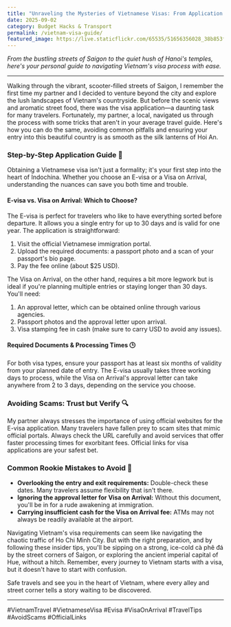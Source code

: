 ```yaml
---
title: "Unraveling the Mysteries of Vietnamese Visas: From Application to Arrival 🛂"
date: 2025-09-02
category: Budget Hacks & Transport
permalink: /vietnam-visa-guide/
featured_image: https://live.staticflickr.com/65535/51656356028_38b853fafa.jpg
---
```


*From the bustling streets of Saigon to the quiet hush of Hanoi's temples, here's your personal guide to navigating Vietnam's visa process with ease.*

---

Walking through the vibrant, scooter-filled streets of Saigon, I remember the first time my partner and I decided to venture beyond the city and explore the lush landscapes of Vietnam's countryside. But before the scenic views and aromatic street food, there was the visa application—a daunting task for many travelers. Fortunately, my partner, a local, navigated us through the process with some tricks that aren't in your average travel guide. Here's how you can do the same, avoiding common pitfalls and ensuring your entry into this beautiful country is as smooth as the silk lanterns of Hoi An.

### Step-by-Step Application Guide 📝
Obtaining a Vietnamese visa isn't just a formality; it's your first step into the heart of Indochina. Whether you choose an E-visa or a Visa on Arrival, understanding the nuances can save you both time and trouble.

#### E-visa vs. Visa on Arrival: Which to Choose?
The E-visa is perfect for travelers who like to have everything sorted before departure. It allows you a single entry for up to 30 days and is valid for one year. The application is straightforward:
1. Visit the official Vietnamese immigration portal.
2. Upload the required documents: a passport photo and a scan of your passport's bio page.
3. Pay the fee online (about $25 USD).

The Visa on Arrival, on the other hand, requires a bit more legwork but is ideal if you're planning multiple entries or staying longer than 30 days. You'll need:
1. An approval letter, which can be obtained online through various agencies.
2. Passport photos and the approval letter upon arrival.
3. Visa stamping fee in cash (make sure to carry USD to avoid any issues).

#### Required Documents & Processing Times 🕒
For both visa types, ensure your passport has at least six months of validity from your planned date of entry. The E-visa usually takes three working days to process, while the Visa on Arrival's approval letter can take anywhere from 2 to 3 days, depending on the service you choose.

### Avoiding Scams: Trust but Verify 🔍
My partner always stresses the importance of using official websites for the E-visa application. Many travelers have fallen prey to scam sites that mimic official portals. Always check the URL carefully and avoid services that offer faster processing times for exorbitant fees. Official links for visa applications are your safest bet.

### Common Rookie Mistakes to Avoid 🚫
- **Overlooking the entry and exit requirements:** Double-check these dates. Many travelers assume flexibility that isn't there.
- **Ignoring the approval letter for Visa on Arrival:** Without this document, you'll be in for a rude awakening at immigration.
- **Carrying insufficient cash for the Visa on Arrival fee:** ATMs may not always be readily available at the airport.

Navigating Vietnam's visa requirements can seem like navigating the chaotic traffic of Ho Chi Minh City. But with the right preparation, and by following these insider tips, you'll be sipping on a strong, ice-cold cà phê đá by the street corners of Saigon, or exploring the ancient imperial capital of Hue, without a hitch. Remember, every journey to Vietnam starts with a visa, but it doesn't have to start with confusion.

Safe travels and see you in the heart of Vietnam, where every alley and street corner tells a story waiting to be discovered.

---

#VietnamTravel #VietnameseVisa #Evisa #VisaOnArrival #TravelTips #AvoidScams #OfficialLinks